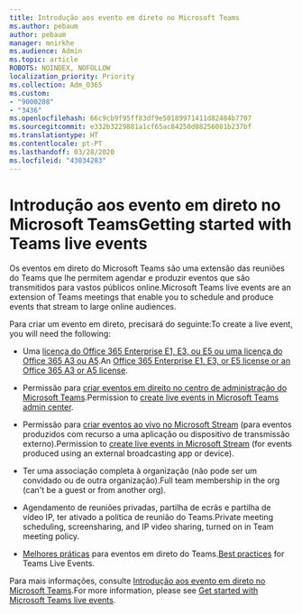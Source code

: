 ```yaml
---
title: Introdução aos evento em direto no Microsoft Teams
ms.author: pebaum
author: pebaum
manager: mnirkhe
ms.audience: Admin
ms.topic: article
ROBOTS: NOINDEX, NOFOLLOW
localization_priority: Priority
ms.collection: Adm_O365
ms.custom:
- "9000208"
- "3436"
ms.openlocfilehash: 66c9cb9f95ff83df9e50189971411d82484b7707
ms.sourcegitcommit: e332b3229881a1cf65ac84250d88256081b237bf
ms.translationtype: HT
ms.contentlocale: pt-PT
ms.lasthandoff: 03/28/2020
ms.locfileid: "43034283"
---
```

# <a name="getting-started-with-teams-live-events"></a><span data-ttu-id="4acfa-102">Introdução aos evento em direto no Microsoft Teams</span><span class="sxs-lookup"><span data-stu-id="4acfa-102">Getting started with Teams live events</span></span>

<span data-ttu-id="4acfa-103">Os eventos em direto do Microsoft Teams são uma extensão das reuniões do Teams que lhe permitem agendar e produzir eventos que são transmitidos para vastos públicos online.</span><span class="sxs-lookup"><span data-stu-id="4acfa-103">Microsoft Teams live events are an extension of Teams meetings that enable you to schedule and produce events that stream to large online audiences.</span></span>

<span data-ttu-id="4acfa-104">Para criar um evento em direto, precisará do seguinte:</span><span class="sxs-lookup"><span data-stu-id="4acfa-104">To create a live event, you will need the following:</span></span>

- <span data-ttu-id="4acfa-105">Uma [licença do Office 365 Enterprise E1, E3, ou E5 ou uma licença do Office 365 A3 ou A5](https://docs.microsoft.com/microsoftteams/teams-live-events/set-up-for-teams-live-events#step-2-get-and-assign-licenses).</span><span class="sxs-lookup"><span data-stu-id="4acfa-105">An [Office 365 Enterprise E1, E3, or E5 license or an Office 365 A3 or A5 license](https://docs.microsoft.com/microsoftteams/teams-live-events/set-up-for-teams-live-events#step-2-get-and-assign-licenses).</span></span>

- <span data-ttu-id="4acfa-106">Permissão para [criar eventos em direito no centro de administração do Microsoft Teams](https://docs.microsoft.com/microsoftteams/teams-live-events/set-up-for-teams-live-events#create-or-edit-a-live-events-policy).</span><span class="sxs-lookup"><span data-stu-id="4acfa-106">Permission to [create live events in Microsoft Teams admin center](https://docs.microsoft.com/microsoftteams/teams-live-events/set-up-for-teams-live-events#create-or-edit-a-live-events-policy).</span></span>

- <span data-ttu-id="4acfa-107">Permissão para [criar eventos ao vivo no Microsoft Stream](https://docs.microsoft.com/microsoftteams/teams-live-events/what-are-teams-live-events) (para eventos produzidos com recurso a uma aplicação ou dispositivo de transmissão externo).</span><span class="sxs-lookup"><span data-stu-id="4acfa-107">Permission to [create live events in Microsoft Stream](https://docs.microsoft.com/microsoftteams/teams-live-events/what-are-teams-live-events) (for events produced using an external broadcasting app or device).</span></span>

- <span data-ttu-id="4acfa-108">Ter uma associação completa à organização (não pode ser um convidado ou de outra organização).</span><span class="sxs-lookup"><span data-stu-id="4acfa-108">Full team membership in the org (can't be a guest or from another org).</span></span>

- <span data-ttu-id="4acfa-109">Agendamento de reuniões privadas, partilha de ecrãs e partilha de vídeo IP, ter ativado a política de reunião do Teams.</span><span class="sxs-lookup"><span data-stu-id="4acfa-109">Private meeting scheduling, screensharing, and IP video sharing, turned on in Team meeting policy.</span></span>

- <span data-ttu-id="4acfa-110">[Melhores práticas](https://support.office.com/article/Best-practices-for-producing-a-Teams-live-event-e500370e-4dd1-4187-8b48-af10ef02cf42) para eventos em direto do Teams.</span><span class="sxs-lookup"><span data-stu-id="4acfa-110">[Best practices](https://support.office.com/article/Best-practices-for-producing-a-Teams-live-event-e500370e-4dd1-4187-8b48-af10ef02cf42) for Teams Live Events.</span></span>

<span data-ttu-id="4acfa-111">Para mais informações, consulte [Introdução aos evento em direto no Microsoft Teams](https://support.office.com/article/get-started-with-microsoft-teams-live-events-d077fec2-a058-483e-9ab5-1494afda578a).</span><span class="sxs-lookup"><span data-stu-id="4acfa-111">For more information, please see [Get started with Microsoft Teams live events](https://support.office.com/article/get-started-with-microsoft-teams-live-events-d077fec2-a058-483e-9ab5-1494afda578a).</span></span>
